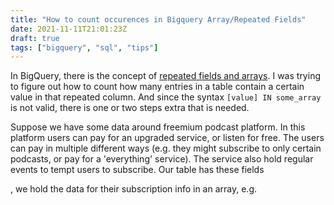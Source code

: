 ```yaml
---
title: "How to count occurences in Bigquery Array/Repeated Fields"
date: 2021-11-11T21:01:23Z
draft: true
tags: ["bigquery", "sql", "tips"]
---
```


In BigQuery, there is the concept of [repeated fields and arrays](https://medium.com/google-cloud/bigquery-explained-working-with-joins-nested-repeated-data-1941646ccb5b). I was trying to figure out how to count how many entries in a table contain a certain value in that repeated column. And since the syntax `[value] IN some_array` is not valid, there is one or two steps extra that is needed.

Suppose we have some data around freemium podcast platform. In this platform users can pay for an upgraded service, or listen for free. The users can pay in multiple different ways (e.g. they might subscribe to only certain podcasts, or pay for a 'everything' service). The service also hold regular events to tempt users to subscribe. Our table has these fields


, we hold the data for their subscription info in an array, e.g. 



